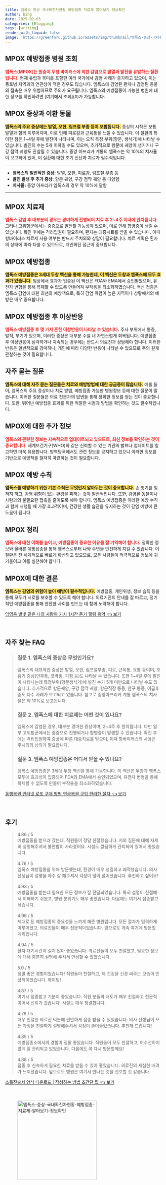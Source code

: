 ```yaml
---
title: 엠폭스 증상 국내확진자현황 예방접종 치료제 알아보기 정보확인
author: bing
date: 2025-02-03
categories: [Blogging]
tags: [writing]
render_with_liquid: false
image: 'https://greenforu.github.io/assets/img/thumbnail/엠폭스-증상-국내확진자현황-예방접종-치료제-알아보기-정보확인.webp'
---
```



<h2 id='MPOX_예방접종병원_조회'>MPOX 예방접종 병원 조회</h2>

<p><b><span style="color: #ee2323;">엠폭스(MPOX)는 원숭이 두창 바이러스에 의한 감염으로 발열과 발진을 유발하는 질환입니다.</span></b> 현재 유럽과 북미를 포함한 여러 국가에서 감염 사례가 증가하고 있으며, 이는 풍토병 지역과의 연관성이 적은 경우도 많습니다. 엠폭스에 감염된 환자나 감염된 동물의 접촉은 매우 위험하므로 주의가 요구됩니다. 엠폭스의 예방접종이 가능한 병원에 대한 정보를 확인하려면 [여기에서 조회](#)가 가능합니다.</p>

<h2 id='MPOX_증상과_이환_동물'>MPOX 증상과 이환 동물</h2>

<p><b><span style="background-color: #ffe066;">엠폭스의 주요 증상에는 발열, 오한, 림프절 부종 등이 포함됩니다.</span></b> 증상의 시작은 보통 발열과 함께 이루어지며, 이로 인해 피로감과 근육통을 느낄 수 있습니다. 이 질환의 특이한 점은 1~4일 후에 발진이 나타나며, 이는 오직 특정 부위(항문, 생식기)에 나타날 수 있습니다. 발진의 수는 5개 이하일 수도 있으며, 추가적으로 항문에 궤양이 생기거나 구강 점막 궤양도 관찰될 수 있습니다. 중앙 아프리카 계통의 엠폭스는 약 10%의 치사율이 보고되어 있어, 이 질환에 대한 조기 진단과 치료가 필수적입니다.</p>

<hr />

<ul>
    <li><b>엠폭스의 일반적인 증상:</b> 발열, 오한, 피로감, 림프절 부종 등</li>
    <li><b>발진 발생 후 추가 증상:</b> 항문 궤양, 구강 점막 궤양 등 다양함</li>
    <li><b>치사율:</b> 중앙 아프리카 엠폭스의 경우 약 10%에 달함</li>
</ul>

<hr />

<h2 id='MPOX_치료제'>MPOX 치료제</h2>

<p><b><span style="color: #ee2323;">엠폭스 감염 후 대부분의 경우는 경미하게 진행되어 치료 후 2~4주 이내에 완치됩니다.</span></b> 그러나 고위험군에서는 중증으로 발전할 가능성이 있으며, 이로 인해 합병증이 생길 수 있습니다. 확진 후에는 격리입원이 필요하며, 환자는 대증치료를 받을 수 있습니다. 이때 항바이러스 치료제 사용 여부는 반드시 주치의와 상담이 필요합니다. 치료 계획은 환자의 상태에 따라 다를 수 있으므로, 개인화된 접근이 중요합니다.</p>

<h2 id='MPOX_예방접종'>MPOX 예방접종</h2>

<p><b><span style="background-color: #ffe066;">엠폭스 예방접종은 3세대 두창 백신을 통해 가능한데, 이 백신은 두창과 엠폭스에 모두 효과가 있습니다.</span></b> 임상에서 효과가 입증된 이 백신은 FDA와 EMA에서 승인받았으며, 유전자 변형을 통해 복제할 수 없도록 만들어져 부작용을 최소화하였습니다. 백신 접종은 엠폭스 감염에 대한 최선의 예방책으로, 특히 감염 위험이 높은 지역이나 상황에서의 예방은 매우 중요합니다.</p>

<h2 id='MPOX_예방접종_후_이상반응'>MPOX 예방접종 후 이상반응</h2>

<p><b><span style="color: #ee2323;">엠폭스 예방접종 후 몇 가지 흔한 이상반응이 나타날 수 있습니다.</span></b> 주사 부위에서 통증, 발적, 부기가 있으며, 이러한 증상은 대부분 수일 내 자연스럽게 회복됩니다. 예방접종 후 이상반응이 심각하거나 지속되는 경우에는 반드시 의료진과 상담해야 합니다. 이러한 반응은 일반적으로 경미하나, 개인에 따라 다양한 반응이 나타날 수 있으므로 주의 깊게 관찰하는 것이 필요합니다.</p>

<h2 id='자주_묻는_질문'>자주 묻는 질문</h2>

<p><b><span style="background-color: #ffe066;">엠폭스에 대해 자주 묻는 질문들은 치료와 예방방법에 대한 궁금증이 많습니다.</span></b> 예를 들어, 엠폭스의 주요 증상이나 치료 방법, 예방접종 가능한 병원정보 등에 대한 질문이 많습니다. 이러한 질문들은 의료 전문가의 답변을 통해 정확한 정보를 얻는 것이 중요합니다. 또한, 뛰어난 예방접종 효과를 위한 적절한 시점과 방법을 확인하는 것도 필수적입니다.</p>

<h2 id='MPOX_정보'>MPOX에 대한 추가 정보</h2>

<p><b><span style="color: #ee2323;">엠폭스와 관련한 정보는 지속적으로 업데이트되고 있으므로, 최신 정보를 확인하는 것이 중요합니다.</span></b> 세계보건기구(WHO)와 같은 신뢰할 수 있는 기관의 발표나 업데이트를 참고하면 더욱 유용합니다. 방역당국에서도 관련 정보를 공지하고 있으니 이러한 정보를 기반으로 예방책을 철저히 마련하는 것이 필요합니다.</p>

<h2 id='MPOX_예방_수칙'>MPOX 예방 수칙</h2>

<p><b><span style="background-color: #ffe066;">엠폭스를 예방하기 위한 기본 수칙은 무엇인지 알아두는 것이 중요합니다.</span></b> 손 씻기를 철저히 하고, 감염 위험이 있는 환경을 피하는 것이 일반적입니다. 또한, 감염된 동물이나 사람과의 불필요한 접촉을 줄이도록 해야 합니다. 엠폭스 예방접종은 이러한 예방 수칙과 함께 시행될 때 가장 효과적이며, 건강한 생활 습관을 유지하는 것이 감염 예방에 큰 도움이 됩니다.</p>

<h2 id='MPOX_정리'>MPOX 정리</h2>

<p><b><span style="color: #ee2323;">엠폭스에 대한 이해를 높이고, 예방접종이 중요한 이유를 잘 기억해야 합니다.</span></b> 정확한 정보와 올바른 예방접종을 통해 엠폭스로부터 나와 주변을 안전하게 지킬 수 있습니다. 이 질환은 전 세계적으로 빠르게 확산되고 있으므로, 모든 사람들이 적극적으로 정보에 귀 기울이고 이를 실천해야 합니다.</p>

<h2 id='MPOX_결론'>MPOX에 대한 결론</h2>

<p><b><span style="background-color: #ffe066;">엠폭스는 감염의 위험이 높아 예방이 필수적입니다.</span></b> 예방접종, 개인위생, 정보 습득 등을 통해 모두가 서로를 보호할 수 있도록 해야 합니다. 의료기관의 안내를 잘 따르고, 정기적인 예방접종을 통해 안전한 사회를 만드는 데 함께 노력해야 합니다.</p>


<p><a class="click-button" title="임영웅 별빛 같은 나의 사랑아 가사 1시간 듣기 힐링 음악" href="https://greenforu.github.io/posts/%EC%9E%84%EC%98%81%EC%9B%85-%EB%B3%84%EB%B9%9B-%EA%B0%99%EC%9D%80-%EB%82%98%EC%9D%98-%EC%82%AC%EB%9E%91%EC%95%84-%EA%B0%80%EC%82%AC-1%EC%8B%9C%EA%B0%84-%EB%93%A3%EA%B8%B0-%ED%9E%90%EB%A7%81-%EC%9D%8C%EC%95%85/" rel="dofollow">임영웅 별빛 같은 나의 사랑아 가사 1시간 듣기 힐링 음악 👈 보기</a></p><br>
<h2 id='자주_찾는_FAQ'>자주 찾는 FAQ</h2>
<div itemscope="" itemtype="https://schema.org/FAQPage">
<blockquote>
<div itemscope="" itemprop="mainEntity" itemtype="https://schema.org/Question">
<h3 itemprop="name">질문 1. 엠폭스의 증상은 무엇인가요?</h3>
<div itemscope="" itemprop="acceptedAnswer" itemtype="https://schema.org/Answer">
<span itemprop="text">
<p>엠폭스의 대표적인 증상은 발열, 오한, 림프절부종, 피로, 근육통, 요통 등이며, 호흡기 증상(인후통, 코막힘, 기침 등)도 나타날 수 있습니다. 또한 1~4일 후에 발진이 나타나는데 특정부위(항문생식기)에 발진 수가 5개 미만으로 나타날 수도 있습니다. 추가적으로 항문궤양, 구강 점막 궤양, 항문직장 통증, 안구 통증, 이급후증도 다수 사례가 보고되고 있습니다. 참고로 중앙아프리카 계통 엠폭스의 치사율은 약 10%로 보고됩니다.</p>
</span>
</div>
</div>
<div itemscope="" itemprop="mainEntity" itemtype="https://schema.org/Question">
<h3 itemprop="name">질문 2. 엠폭스에 대한 치료제는 어떤 것이 있나요?</h3>
<div itemscope="" itemprop="acceptedAnswer" itemtype="https://schema.org/Answer">
<span itemprop="text">
<p>엠폭스에 감염된 경우, 대부분 경미한 증상이며, 2~4주 후 완치됩니다. 다만 일부 고위험군에서는 중증으로 진행되거나 합병증이 발생할 수 있습니다. 확진 후에는 격리입원하여 증상에 따른 대증치료를 받으며, 이때 항바이러스의 사용은 주치의와 상의가 필요합니다.</p>
</span>
</div>
</div>
<div itemscope="" itemprop="mainEntity" itemtype="https://schema.org/Question">
<h3 itemprop="name">질문 3. 엠폭스 예방접종은 어디서 받을 수 있나요?</h3>
<div itemscope="" itemprop="acceptedAnswer" itemtype="https://schema.org/Answer">
<span itemprop="text">
<p>엠폭스 예방접종은 3세대 두창 백신을 통해 가능합니다. 이 백신은 두창과 엠폭스 모두에 효과성이 입증되어 FDA와 EMA에서 승인되었으며, 유전자 변형을 통해 복제할 수 없도록 만들어 부작용을 최소화하였습니다.</p>
</span>
</div>
</div>
</blockquote>
</div>
<p><a class="click-button" title="동행복권 인터넷 로또 구매 방법 연금복권 구입 편리한 절차" href="https://greenforu.github.io/posts/%EB%8F%99%ED%96%89%EB%B3%B5%EA%B6%8C-%EC%9D%B8%ED%84%B0%EB%84%B7-%EB%A1%9C%EB%98%90-%EA%B5%AC%EB%A7%A4-%EB%B0%A9%EB%B2%95-%EC%97%B0%EA%B8%88%EB%B3%B5%EA%B6%8C-%EA%B5%AC%EC%9E%85-%ED%8E%B8%EB%A6%AC%ED%95%9C-%EC%A0%88%EC%B0%A8/" rel="dofollow">동행복권 인터넷 로또 구매 방법 연금복권 구입 편리한 절차 👈 보기</a></p><br>
<h2 id='후기'>후기</h2>
<div itemscope itemtype="https://schema.org/Product">
  <blockquote>
  <div itemprop="review" itemscope itemtype="https://schema.org/Review">
      <div itemprop="reviewRating" itemscope itemtype="https://schema.org/Rating"> <span itemprop="ratingValue">4.86</span> / <span itemprop="bestRating">5</span> </div>
      <span itemprop="reviewBody">예방접종을 받으러 갔는데, 직원들이 정말 친절했습니다. 저의 질문에 대해 자세히 설명해주셔서 불안함이 사라졌어요. 시설도 깔끔하게 관리되어 있어서 좋았습니다.</span>
  </div>
  <br>
  <div itemprop="review" itemscope itemtype="https://schema.org/Review">
      <div itemprop="reviewRating" itemscope itemtype="https://schema.org/Rating"> <span itemprop="ratingValue">4.76</span> / <span itemprop="bestRating">5</span> </div>
      <span itemprop="reviewBody">엠폭스 예방접종을 위해 방문했는데, 환경이 매우 청결하고 쾌적했습니다. 의사선생님이 설명을 아주 잘 해주셔서 걱정이 많이 덜어졌습니다. 추천하고 싶어요!</span>
  </div>
  <br>
  <div itemprop="review" itemscope itemtype="https://schema.org/Review">
      <div itemprop="reviewRating" itemscope itemtype="https://schema.org/Rating"> <span itemprop="ratingValue">4.93</span> / <span itemprop="bestRating">5</span> </div>
      <span itemprop="reviewBody">예방접종을 받는데 필요한 모든 정보가 잘 전달되었습니다. 특히 설명이 친절해서 이해하기 쉬웠고, 병원 분위기도 매우 좋았습니다. 다음에도 여기서 접종받고 싶습니다.</span>
  </div>
  <br>
  <div itemprop="review" itemscope itemtype="https://schema.org/Review">
      <div itemprop="reviewRating" itemscope itemtype="https://schema.org/Rating"> <span itemprop="ratingValue">4.96</span> / <span itemprop="bestRating">5</span> </div>
      <span itemprop="reviewBody">제대로 된 예방접종의 중요성을 느끼게 해준 병원입니다. 모든 절차가 엄격하게 이루어졌고, 의료진들이 매우 전문적이었습니다. 앞으로도 계속 여기에 방문할 계획입니다.</span>
  </div>
  <br>
  <div itemprop="review" itemscope itemtype="https://schema.org/Review">
      <div itemprop="reviewRating" itemscope itemtype="https://schema.org/Rating"> <span itemprop="ratingValue">4.94</span> / <span itemprop="bestRating">5</span> </div>
      <span itemprop="reviewBody">환자 대기시간이 길지 않아 좋았습니다. 의료진들이 모두 친절했고, 필요한 정보에 대해 충분히 설명해 주셔서 안심할 수 있었습니다.</span>
  </div>
  <br>
  <div itemprop="review" itemscope itemtype="https://schema.org/Review">
      <div itemprop="reviewRating" itemscope itemtype="https://schema.org/Rating"> <span itemprop="ratingValue">5.0</span> / <span itemprop="bestRating">5</span> </div>
      <span itemprop="reviewBody">정말 좋은 경험이었습니다! 직원들이 친절하고, 제 건강을 신경 써주는 모습이 인상적이었습니다. 화이팅!</span>
  </div>
  <br>
  <div itemprop="review" itemscope itemtype="https://schema.org/Review">
      <div itemprop="reviewRating" itemscope itemtype="https://schema.org/Rating"> <span itemprop="ratingValue">4.87</span> / <span itemprop="bestRating">5</span> </div>
      <span itemprop="reviewBody">여기서 접종받고 기분이 좋았습니다. 직원 분들의 태도가 매우 친절하고 전문적이어서 신뢰가 갔습니다. 시설도 매우 청결합니다.</span>
  </div>
  <br>
  <div itemprop="review" itemscope itemtype="https://schema.org/Review">
      <div itemprop="reviewRating" itemscope itemtype="https://schema.org/Rating"> <span itemprop="ratingValue">4.78</span> / <span itemprop="bestRating">5</span> </div>
      <span itemprop="reviewBody">매우 친절한 의료진 덕분에 편안하게 접종 받을 수 있었습니다. 의사 선생님이 모든 과정을 친절하게 설명해주셔서 걱정이 줄어들었습니다. 추천해 드립니다!</span>
  </div>
  <br>
  <div itemprop="review" itemscope itemtype="https://schema.org/Review">
      <div itemprop="reviewRating" itemscope itemtype="https://schema.org/Rating"> <span itemprop="ratingValue">4.85</span> / <span itemprop="bestRating">5</span> </div>
      <span itemprop="reviewBody">예방접종소에서의 경험이 정말 좋았습니다. 직원들이 모두 친절하고, 어수선하지 않게 잘 관리되고 있었습니다. 다음에도 꼭 다시 방문할께요!</span>
  </div>
  <br>
  <div itemprop="review" itemscope itemtype="https://schema.org/Review">
      <div itemprop="reviewRating" itemscope itemtype="https://schema.org/Rating"> <span itemprop="ratingValue">4.88</span> / <span itemprop="bestRating">5</span> </div>
      <span itemprop="reviewBody">접종 후 신속하게 필요한 치료를 받을 수 있어 좋았습니다. 의료진의 세심한 배려가 느껴졌습니다. 앞으로도 병원은 여기서 만나는 것을 선호할 것 같습니다.</span>
  </div>
  </blockquote>
</div>
<p><a class="click-button" title="소득진술서 양식 다운로드 | 작성하는 방법 초간단 팁" href="https://greenforu.github.io/posts/%EC%86%8C%EB%93%9D%EC%A7%84%EC%88%A0%EC%84%9C-%EC%96%91%EC%8B%9D-%EB%8B%A4%EC%9A%B4%EB%A1%9C%EB%93%9C-%EC%9E%91%EC%84%B1%ED%95%98%EB%8A%94-%EB%B0%A9%EB%B2%95-%EC%B4%88%EA%B0%84%EB%8B%A8-%ED%8C%81/" rel="dofollow">소득진술서 양식 다운로드 | 작성하는 방법 초간단 팁 👈 보기</a></p><br>
<figure class="image"><img src="https://greenforu.github.io/assets/img/thumbnail/엠폭스-증상-국내확진자현황-예방접종-치료제-알아보기-정보확인.webp" alt="엠폭스-증상-국내확진자현황-예방접종-치료제-알아보기-정보확인" width="256" height="256"></figure>